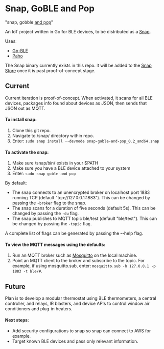 # Snap, GoBLE and Pop
"snap, gobble [and pop](https://en.wikipedia.org/wiki/Snap,_Crackle_and_Pop)"

An IoT project written in Go for BLE devices, to be distributed as a [Snap](https://snapcraft.io/). 

Uses:
- [Go-BLE](http://github.com/go-ble/ble)
- [Paho](http://github.com/eclipse/paho.mqtt.golang)

The Snap binary currently exists in this repo. It will be added to the [Snap Store](https://snapcraft.io/store) once it is past proof-of-concept stage.

## Current
Current iteration is proof-of-concept. When activated, it scans for all BLE devices, packages info found about devices as JSON, then sends that JSON out as MQTT.

#### To install snap:
1. Clone this git repo.
1. Navigate to /snap/ directory within repo.
1. Enter: `sudo snap install --devmode snap-goble-and-pop_0.2_amd64.snap `

#### To activate the snap:
1. Make sure /snap/bin/ exists in your $PATH
1. Make sure you have a BLE device attached to your system
1. Enter: `sudo snap-goble-and-pop`

By default:
- The snap connects to an unencrypted broker on localhost port 1883 running TCP (default "tcp://127.0.0.1:1883"). This can be changed by passing the `-broker` flag to the snap. 
- The snap scans for a duration of five seconds (default 5s). This can be changed by passing the `-du` flag.
- The snap publishes to MQTT topic ble/test (default "ble/test"). This can be changed by passing the `-topic` flag.

A complete list of flags can be generated by passing the --help flag.

#### To view the MQTT messages using the defaults:
1. Run an MQTT broker such as [Mosquitto](https://mosquitto.org/) on the local machine.
1. Point an MQTT client to the broker and subscribe to the topic. For example, if using mosquitto.sub, enter: `mosquitto.sub -h 127.0.0.1 -p 1883 -t ble/#`.

## Future
Plan is to develop a modular thermostat using BLE thermometers, a central controller, and relays, IR blasters, and device APIs to control window air conditioners and plug-in heaters.

#### Next steps:
- Add security configurations to snap so snap can connect to AWS for example.
- Target known BLE devices and pass only relevant information.
